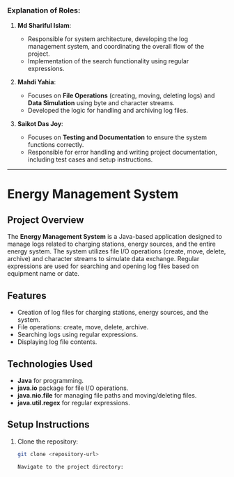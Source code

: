 
### **Explanation of Roles:**

1. **Md Shariful Islam**: 
   - Responsible for system architecture, developing the log management system, and coordinating the overall flow of the project.
   - Implementation of the search functionality using regular expressions.
   
2. **Mahdi Yahia**: 
   - Focuses on **File Operations** (creating, moving, deleting logs) and **Data Simulation** using byte and character streams.
   - Developed the logic for handling and archiving log files.

3. **Saikot Das Joy**: 
   - Focuses on **Testing and Documentation** to ensure the system functions correctly.
   - Responsible for error handling and writing project documentation, including test cases and setup instructions.

---






# Energy Management System

## Project Overview

The **Energy Management System** is a Java-based application designed to manage logs related to charging stations, energy sources, and the entire energy system. The system utilizes file I/O operations (create, move, delete, archive) and character streams to simulate data exchange. Regular expressions are used for searching and opening log files based on equipment name or date.

## Features

- Creation of log files for charging stations, energy sources, and the system.
- File operations: create, move, delete, archive.
- Searching logs using regular expressions.
- Displaying log file contents.

## Technologies Used

- **Java** for programming.
- **java.io** package for file I/O operations.
- **java.nio.file** for managing file paths and moving/deleting files.
- **java.util.regex** for regular expressions.

## Setup Instructions

1. Clone the repository:
   ```bash
   git clone <repository-url>

   Navigate to the project directory:



